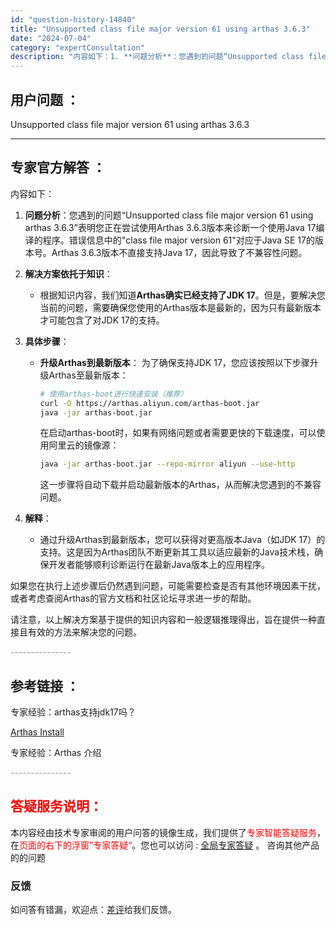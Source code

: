 ```yaml
---
id: "question-history-14840"
title: "Unsupported class file major version 61 using arthas 3.6.3"
date: "2024-07-04"
category: "expertConsultation"
description: "内容如下：1. **问题分析**：您遇到的问题“Unsupported class file major version 61 using arthas 3.6.3”表明您正在尝试使用Arthas 3.6.3版本来诊断一个使用Java 17编译的程序。错误信息中的class file major v"
---
```


## 用户问题 ：

Unsupported class file major version 61 using arthas 3.6.3

---

## 专家官方解答 ：

内容如下：

1. **问题分析**：您遇到的问题“Unsupported class file major version 61 using arthas 3.6.3”表明您正在尝试使用Arthas 3.6.3版本来诊断一个使用Java 17编译的程序。错误信息中的"class file major version 61"对应于Java SE 17的版本号。Arthas 3.6.3版本不直接支持Java 17，因此导致了不兼容性问题。

2. **解决方案依托于知识**：
   - 根据知识内容，我们知道**Arthas确实已经支持了JDK 17**。但是，要解决您当前的问题，需要确保您使用的Arthas版本是最新的，因为只有最新版本才可能包含了对JDK 17的支持。
3. **具体步骤**：
   - **升级Arthas到最新版本**：
     为了确保支持JDK 17，您应该按照以下步骤升级Arthas至最新版本：
     ```bash
     # 使用arthas-boot进行快速安装（推荐）
     curl -O https://arthas.aliyun.com/arthas-boot.jar
     java -jar arthas-boot.jar
     ```
     在启动arthas-boot时，如果有网络问题或者需要更快的下载速度，可以使用阿里云的镜像源：
     ```bash
     java -jar arthas-boot.jar --repo-mirror aliyun --use-http
     ```
     这一步骤将自动下载并启动最新版本的Arthas，从而解决您遇到的不兼容问题。
4. **解释**：
   - 通过升级Arthas到最新版本，您可以获得对更高版本Java（如JDK 17）的支持。这是因为Arthas团队不断更新其工具以适应最新的Java技术栈，确保开发者能够顺利诊断运行在最新Java版本上的应用程序。

如果您在执行上述步骤后仍然遇到问题，可能需要检查是否有其他环境因素干扰，或者考虑查阅Arthas的官方文档和社区论坛寻求进一步的帮助。

请注意，以上解决方案基于提供的知识内容和一般逻辑推理得出，旨在提供一种直接且有效的方法来解决您的问题。

<font color="#949494">---------------</font>

## 参考链接 ：

专家经验：arthas支持jdk17吗？

[Arthas Install](../install-detail.md)

专家经验：Arthas 介绍

<font color="#949494">---------------</font>

## <font color="#FF0000">答疑服务说明：</font>

本内容经由技术专家审阅的用户问答的镜像生成，我们提供了<font color="#FF0000">专家智能答疑服务</font>，在<font color="#FF0000">页面的右下的浮窗”专家答疑“</font>。您也可以访问 : [全局专家答疑](https://answer.opensource.alibaba.com/docs/intro) 。 咨询其他产品的的问题

### 反馈

如问答有错漏，欢迎点：[差评](https://ai.nacos.io/user/feedbackByEnhancerGradePOJOID?enhancerGradePOJOId=16083)给我们反馈。
